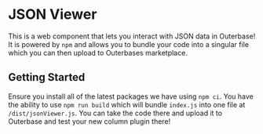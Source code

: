 # JSON Viewer

This is a web component that lets you interact with JSON data in Outerbase! It is powered by `npm` and allows you to bundle your code into a singular file which you can then upload to Outerbases marketplace.

## Getting Started
Ensure you install all of the latest packages we have using `npm ci`. You have the ability to use `npm run build` which will bundle `index.js` into one file at `/dist/jsonViewer.js`. You can take the code there and upload it to Outerbase and test your new column plugin there!
